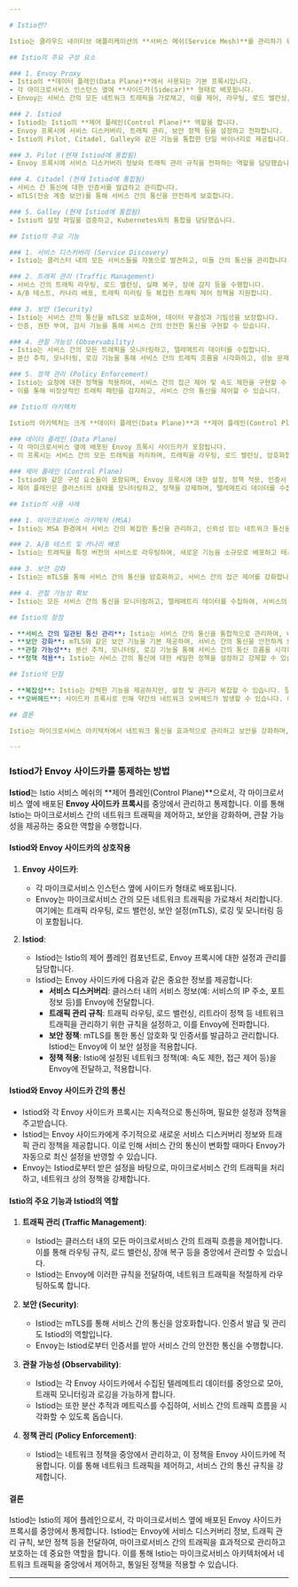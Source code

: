 ```yaml
---

# Istio란?

Istio는 클라우드 네이티브 애플리케이션의 **서비스 메쉬(Service Mesh)**를 관리하기 위한 오픈 소스 플랫폼입니다. 서비스 메쉬는 마이크로서비스 간의 네트워크 트래픽을 관리하고, 관찰 가능성을 제공하며, 보안을 강화하는 역할을 합니다. Istio는 이러한 기능들을 제공하여 마이크로서비스 아키텍처(MSA) 환경에서 복잡한 서비스 간 통신을 쉽게 관리할 수 있도록 도와줍니다.

## Istio의 주요 구성 요소

### 1. Envoy Proxy
- Istio의 **데이터 플레인(Data Plane)**에서 사용되는 기본 프록시입니다.
- 각 마이크로서비스 인스턴스 옆에 **사이드카(Sidecar)** 형태로 배포됩니다.
- Envoy는 서비스 간의 모든 네트워크 트래픽을 가로채고, 이를 제어, 라우팅, 로드 밸런싱, 모니터링, 보안 강화 등의 기능을 수행합니다.

### 2. Istiod
- Istiod는 Istio의 **제어 플레인(Control Plane)** 역할을 합니다.
- Envoy 프록시에 서비스 디스커버리, 트래픽 관리, 보안 정책 등을 설정하고 전파합니다.
- Istio의 Pilot, Citadel, Galley와 같은 기능을 통합한 단일 바이너리로 제공됩니다.

### 3. Pilot (현재 Istiod에 통합됨)
- Envoy 프록시에 서비스 디스커버리 정보와 트래픽 관리 규칙을 전파하는 역할을 담당했습니다.

### 4. Citadel (현재 Istiod에 통합됨)
- 서비스 간 통신에 대한 인증서를 발급하고 관리합니다.
- mTLS(전송 계층 보안)를 통해 서비스 간의 통신을 안전하게 보호합니다.

### 5. Galley (현재 Istiod에 통합됨)
- Istio의 설정 파일을 검증하고, Kubernetes와의 통합을 담당했습니다.

## Istio의 주요 기능

### 1. 서비스 디스커버리 (Service Discovery)
- Istio는 클러스터 내의 모든 서비스들을 자동으로 발견하고, 이들 간의 통신을 관리합니다.

### 2. 트래픽 관리 (Traffic Management)
- 서비스 간의 트래픽 라우팅, 로드 밸런싱, 실패 복구, 장애 감지 등을 수행합니다.
- A/B 테스트, 카나리 배포, 트래픽 미러링 등 복잡한 트래픽 제어 정책을 지원합니다.

### 3. 보안 (Security)
- Istio는 서비스 간의 통신을 mTLS로 보호하여, 데이터 무결성과 기밀성을 보장합니다.
- 인증, 권한 부여, 감사 기능을 통해 서비스 간의 안전한 통신을 구현할 수 있습니다.

### 4. 관찰 가능성 (Observability)
- Istio는 서비스 간의 모든 트래픽을 모니터링하고, 텔레메트리 데이터를 수집합니다.
- 분산 추적, 모니터링, 로깅 기능을 통해 서비스 간의 트래픽 흐름을 시각화하고, 성능 문제를 분석할 수 있습니다.

### 5. 정책 관리 (Policy Enforcement)
- Istio는 요청에 대한 정책을 적용하여, 서비스 간의 접근 제어 및 속도 제한을 구현할 수 있습니다.
- 이를 통해 비정상적인 트래픽 패턴을 감지하고, 서비스 간의 통신을 제어할 수 있습니다.

## Istio의 아키텍처

Istio의 아키텍처는 크게 **데이터 플레인(Data Plane)**과 **제어 플레인(Control Plane)**으로 구성됩니다.

### 데이터 플레인 (Data Plane)
- 각 마이크로서비스 옆에 배포된 Envoy 프록시 사이드카가 포함됩니다.
- 이 프록시는 서비스 간의 모든 트래픽을 처리하며, 트래픽을 라우팅, 로드 밸런싱, 암호화합니다.

### 제어 플레인 (Control Plane)
- Istiod와 같은 구성 요소들이 포함되며, Envoy 프록시에 대한 설정, 정책 적용, 인증서 관리를 담당합니다.
- 제어 플레인은 클러스터의 상태를 모니터링하고, 정책을 강제하며, 텔레메트리 데이터를 수집합니다.

## Istio의 사용 사례

### 1. 마이크로서비스 아키텍처 (MSA)
- Istio는 MSA 환경에서 서비스 간의 복잡한 통신을 관리하고, 신뢰성 있는 네트워크 통신을 보장하는 데 유용합니다.

### 2. A/B 테스트 및 카나리 배포
- Istio는 트래픽을 특정 버전의 서비스로 라우팅하여, 새로운 기능을 소규모로 배포하고 테스트할 수 있습니다.

### 3. 보안 강화
- Istio는 mTLS를 통해 서비스 간의 통신을 암호화하고, 서비스 간의 접근 제어를 강화합니다.

### 4. 관찰 가능성 확보
- Istio는 모든 서비스 간의 통신을 모니터링하고, 텔레메트리 데이터를 수집하여, 서비스의 상태와 성능을 분석하는 데 도움을 줍니다.

## Istio의 장점

- **서비스 간의 일관된 통신 관리**: Istio는 서비스 간의 통신을 통합적으로 관리하여, 네트워크 복잡성을 줄이고, 일관된 정책을 적용할 수 있습니다.
- **보안 강화**: mTLS와 같은 보안 기능을 기본 제공하여, 서비스 간의 통신을 안전하게 보호합니다.
- **관찰 가능성**: 분산 추적, 모니터링, 로깅 기능을 통해 서비스 간의 통신 흐름을 시각화하고, 문제를 진단할 수 있습니다.
- **정책 적용**: Istio는 서비스 간의 통신에 대한 세밀한 정책을 설정하고 강제할 수 있습니다.

## Istio의 단점

- **복잡성**: Istio는 강력한 기능을 제공하지만, 설정 및 관리가 복잡할 수 있습니다. 잘못된 설정은 서비스의 성능에 영향을 미칠 수 있습니다.
- **오버헤드**: 사이드카 프록시로 인해 약간의 네트워크 오버헤드가 발생할 수 있습니다. 이는 고성능이 요구되는 환경에서는 고려해야 할 요소입니다.

## 결론

Istio는 마이크로서비스 아키텍처에서 네트워크 통신을 효과적으로 관리하고 보안을 강화하며, 서비스 간의 통신을 관찰 가능하게 만드는 데 매우 유용한 도구입니다. 그러나 복잡한 설정과 관리가 요구되므로, 이를 도입할 때는 충분한 계획과 테스트가 필요합니다. Istio의 다양한 기능을 잘 활용하면, 마이크로서비스 간의 통신을 더욱 안전하고 효율적으로 관리할 수 있습니다.

---
```



### Istiod가 Envoy 사이드카를 통제하는 방법

**Istiod**는 Istio 서비스 메쉬의 **제어 플레인(Control Plane)**으로서, 각 마이크로서비스 옆에 배포된 **Envoy 사이드카 프록시**를 중앙에서 관리하고 통제합니다. 이를 통해 Istio는 마이크로서비스 간의 네트워크 트래픽을 제어하고, 보안을 강화하며, 관찰 가능성을 제공하는 중요한 역할을 수행합니다.

#### Istiod와 Envoy 사이드카의 상호작용

1. **Envoy 사이드카**:
   - 각 마이크로서비스 인스턴스 옆에 사이드카 형태로 배포됩니다.
   - Envoy는 마이크로서비스 간의 모든 네트워크 트래픽을 가로채서 처리합니다. 여기에는 트래픽 라우팅, 로드 밸런싱, 보안 설정(mTLS), 로깅 및 모니터링 등이 포함됩니다.

2. **Istiod**:
   - Istiod는 Istio의 제어 플레인 컴포넌트로, Envoy 프록시에 대한 설정과 관리를 담당합니다.
   - Istiod는 Envoy 사이드카에 다음과 같은 중요한 정보를 제공합니다:
     - **서비스 디스커버리**: 클러스터 내의 서비스 정보(예: 서비스의 IP 주소, 포트 정보 등)를 Envoy에 전달합니다.
     - **트래픽 관리 규칙**: 트래픽 라우팅, 로드 밸런싱, 리트라이 정책 등 네트워크 트래픽을 관리하기 위한 규칙을 설정하고, 이를 Envoy에 전파합니다.
     - **보안 정책**: mTLS를 통한 통신 암호화 및 인증서를 발급하고 관리합니다. Istiod는 Envoy에 이 보안 설정을 적용합니다.
     - **정책 적용**: Istio에 설정된 네트워크 정책(예: 속도 제한, 접근 제어 등)을 Envoy에 전달하고, 적용합니다.

#### Istiod와 Envoy 사이드카 간의 통신

- Istiod와 각 Envoy 사이드카 프록시는 지속적으로 통신하며, 필요한 설정과 정책을 주고받습니다.
- Istiod는 Envoy 사이드카에게 주기적으로 새로운 서비스 디스커버리 정보와 트래픽 관리 정책을 제공합니다. 이로 인해 서비스 간의 통신이 변화할 때마다 Envoy가 자동으로 최신 설정을 반영할 수 있습니다.
- Envoy는 Istiod로부터 받은 설정을 바탕으로, 마이크로서비스 간의 트래픽을 처리하고, 네트워크 상의 정책을 강제합니다.

#### Istio의 주요 기능과 Istiod의 역할

1. **트래픽 관리 (Traffic Management)**:
   - Istiod는 클러스터 내의 모든 마이크로서비스 간의 트래픽 흐름을 제어합니다. 이를 통해 라우팅 규칙, 로드 밸런싱, 장애 복구 등을 중앙에서 관리할 수 있습니다.
   - Istiod는 Envoy에 이러한 규칙을 전달하여, 네트워크 트래픽을 적절하게 라우팅하도록 합니다.

2. **보안 (Security)**:
   - Istiod는 mTLS를 통해 서비스 간의 통신을 암호화합니다. 인증서 발급 및 관리도 Istiod의 역할입니다.
   - Envoy는 Istiod로부터 인증서를 받아 서비스 간의 안전한 통신을 수행합니다.

3. **관찰 가능성 (Observability)**:
   - Istiod는 각 Envoy 사이드카에서 수집된 텔레메트리 데이터를 중앙으로 모아, 트래픽 모니터링과 로깅을 가능하게 합니다.
   - Istiod는 또한 분산 추적과 메트릭스를 수집하여, 서비스 간의 트래픽 흐름을 시각화할 수 있도록 돕습니다.

4. **정책 관리 (Policy Enforcement)**:
   - Istiod는 네트워크 정책을 중앙에서 관리하고, 이 정책을 Envoy 사이드카에 적용합니다. 이를 통해 네트워크 트래픽을 제어하고, 서비스 간의 통신 규칙을 강제합니다.

#### 결론

Istiod는 Istio의 제어 플레인으로서, 각 마이크로서비스 옆에 배포된 Envoy 사이드카 프록시를 중앙에서 통제합니다. Istiod는 Envoy에 서비스 디스커버리 정보, 트래픽 관리 규칙, 보안 정책 등을 전달하여, 마이크로서비스 간의 트래픽을 효과적으로 관리하고 보호하는 데 중요한 역할을 합니다. 이를 통해 Istio는 마이크로서비스 아키텍처에서 네트워크 트래픽을 중앙에서 제어하고, 통일된 정책을 적용할 수 있습니다.

---
